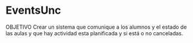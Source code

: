 # EventsUnc

OBJETIVO
Crear un sistema que comunique a los alumnos y el estado de las aulas y que hay actividad esta planificada y si está o no canceladas.
